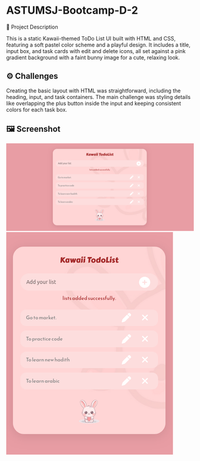 # ASTUMSJ-Bootcamp-D-2

📌 Project Description

This is a static Kawaii-themed ToDo List UI built with HTML and CSS, featuring a soft pastel color scheme and a playful design. It includes a title, input box, and task cards with edit and delete icons, all set against a pink gradient background with a faint bunny image for a cute, relaxing look.

## ⚙️ Challenges

Creating the basic layout with HTML was straightforward, including the heading, input, and task containers. The main challenge was styling details like overlapping the plus button inside the input and keeping consistent colors for each task box.

## 🖼️ Screenshot

![Kawaii ToDo List Preview](./assets/Screenshot.png)
![Kawaii ToDo List Preview](./assets/Screenshot1.png)
